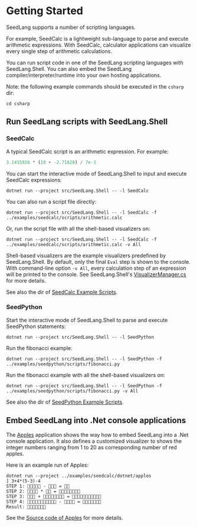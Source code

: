 # Getting Started

SeedLang supports a number of scripting languages.

For example, SeedCalc is a lightweight sub-language to parse and execute
arithmetic expressions. With SeedCalc, calculator applications can visualize
every single step of arithmetic calculations.

You can run script code in one of the SeedLang scripting languages with
SeedLang.Shell. You can also embed the SeedLang compiler/interpreter/runtime
into your own hosting applications.

Note: the following example commands should be executed in the `csharp` dir:

```shell
cd csharp
```

## Run SeedLang scripts with SeedLang.Shell

### SeedCalc

A typical SeedCalc script is an arithmetic expression. For example:

```python
3.1415926 * (10 + -2.71828) / 7e-3
```

You can start the interactive mode of SeedLang.Shell to input and execute
SeedCalc expressions:

```shell
dotnet run --project src/SeedLang.Shell -- -l SeedCalc
```

You can also run a script file directly:

```shell
dotnet run --project src/SeedLang.Shell -- -l SeedCalc -f ../examples/seedcalc/scripts/arithmetic.calc
```

Or, run the script file with all the shell-based visualizers on:

```shell
dotnet run --project src/SeedLang.Shell -- -l SeedCalc -f ../examples/seedcalc/scripts/arithmetic.calc -v All
```

Shell-based visualizers are the example visualizers predefined by
SeedLang.Shell. By default, only the final `Eval` step is shown to the console.
With command-line option `-v All`, every calculation step of an expression will
be printed to the console. See SeedLang.Shell's
[VisualizerManager.cs](../csharp/src/SeedLang.Shell/VisualizerManager.cs) for
more details.

See also the dir of [SeedCalc Example Scripts](../examples/seedcalc/scripts/).

### SeedPython

Start the interactive mode of SeedLang.Shell to parse and execute SeedPython
statements:

```shell
dotnet run --project src/SeedLang.Shell -- -l SeedPython
```

Run the fibonacci example:

```shell
dotnet run --project src/SeedLang.Shell -- -l SeedPython -f ../examples/seedpython/scripts/fibonacci.py
```

Run the fibonacci example with all the shell-based visualizers on:

```shell
dotnet run --project src/SeedLang.Shell -- -l SeedPython -f ../examples/seedpython/scripts/fibonacci.py -v All
```

See also the dir of [SeedPython Example
Scripts](../examples/seedpython/scripts/).

## Embed SeedLang into .Net console applications

The [Apples](../examples/seedcalc/dotnet/apples) application shows the way how
to embed SeedLang into a .Net console application. It also defines a customized
visualizer to shows the integer numbers ranging from 1 to 20 as corresponding
number of red apples.

Here is an example run of Apples:

```shell
dotnet run --project ../examples/seedcalc/dotnet/apples
] 3+4*(5-3)-4
STEP 1: 🍎🍎🍎🍎🍎 - 🍎🍎🍎 = 🍎🍎
STEP 2: 🍎🍎🍎🍎 * 🍎🍎 = 🍎🍎🍎🍎🍎🍎🍎🍎
STEP 3: 🍎🍎🍎 + 🍎🍎🍎🍎🍎🍎🍎🍎 = 🍎🍎🍎🍎🍎🍎🍎🍎🍎🍎🍎
STEP 4: 🍎🍎🍎🍎🍎🍎🍎🍎🍎🍎🍎 - 🍎🍎🍎🍎 = 🍎🍎🍎🍎🍎🍎🍎
Result: 🍎🍎🍎🍎🍎🍎🍎
```

See the [Source code of Apples](../examples/seedcalc/dotnet/apples/Apples.cs)
for more details.
